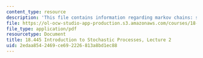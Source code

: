 ```yaml
---
content_type: resource
description: 'This file contains information regarding markov chains: stationary distribution.'
file: https://ol-ocw-studio-app-production.s3.amazonaws.com/courses/18-445-introduction-to-stochastic-processes-spring-2015/2edaa8542469ce692226813a8bd1ec88_MIT18_445S15_lecture2.pdf
file_type: application/pdf
resourcetype: Document
title: 18.445 Introduction to Stochastic Processes, Lecture 2
uid: 2edaa854-2469-ce69-2226-813a8bd1ec88
---
```

